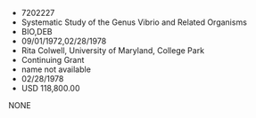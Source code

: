 * 7202227
* Systematic Study of the Genus Vibrio and Related  Organisms
* BIO,DEB
* 09/01/1972,02/28/1978
* Rita Colwell, University of Maryland, College Park
* Continuing Grant
*   name not available
* 02/28/1978
* USD 118,800.00

NONE